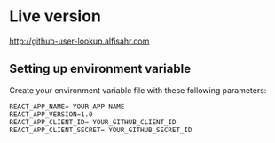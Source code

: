 # Live version

http://github-user-lookup.alfisahr.com

## Setting up environment variable

Create your environment variable file with these following parameters:

```
REACT_APP_NAME= YOUR APP NAME
REACT_APP_VERSION=1.0
REACT_APP_CLIENT_ID= YOUR_GITHUB_CLIENT_ID
REACT_APP_CLIENT_SECRET= YOUR_GITHUB_SECRET_ID
```

